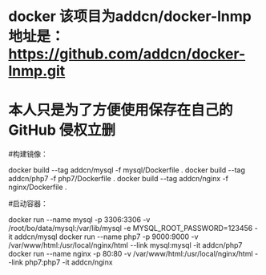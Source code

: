 # docker 该项目为addcn/docker-lnmp 地址是：https://github.com/addcn/docker-lnmp.git
# 本人只是为了方便使用保存在自己的GitHub 侵权立删

#构建镜像：

  docker build --tag addcn/mysql -f mysql/Dockerfile . 
  docker build --tag addcn/php7 -f php7/Dockerfile .
  docker build --tag addcn/nginx -f nginx/Dockerfile .

#启动容器：

  docker run --name mysql -p 3306:3306 -v /root/bo/data/mysql:/var/lib/mysql -e MYSQL_ROOT_PASSWORD=123456 -it addcn/mysql
  docker run --name php7 -p 9000:9000 -v /var/www/html:/usr/local/nginx/html --link mysql:mysql -it addcn/php7
  docker run --name nginx -p 80:80 -v /var/www/html:/usr/local/nginx/html --link php7:php7 -it addcn/nginx

